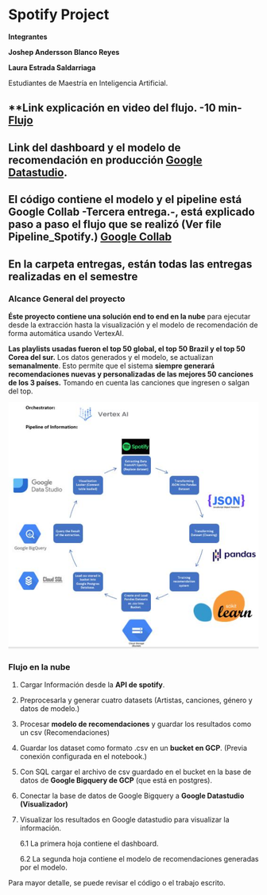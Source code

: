 
# Spotify Project

**Integrantes**

**Joshep Andersson Blanco Reyes**

**Laura Estrada Saldarriaga**

Estudiantes de Maestría en Inteligencia Artificial. 


## **Link explicación en video del flujo. -10 min- [Flujo](https://youtu.be/52CaeujRUC4)
## **Link del dashboard y el modelo de recomendación en producción [Google Datastudio](https://lookerstudio.google.com/reporting/86e0b128-1eda-4927-ae03-42a04ea3a4d0).**

## **El código contiene el modelo y el pipeline está Google Collab -Tercera entrega.-,  está explicado paso a paso el flujo que se realizó** (Ver file Pipeline_Spotify.) [Google Collab](https://github.com/Joshep1229/spotify_project/blob/main/Pipeline_Spotify.ipynb)

## **En la carpeta entregas, están todas las entregas realizadas en el semestre** 

### **Alcance General del proyecto**

 **Éste proyecto contiene una solución end to end en la nube** para ejecutar desde la extracción hasta la visualización y el modelo de recomendación de forma automática usando VertexAI.

**Las playlists usadas fueron el top 50 global, el top 50 Brazil y el top 50 Corea del sur.** Los datos generados y el modelo, se actualizan **semanalmente**.
Esto permite que  el sistema **siempre generará recomendaciones nuevas y personalizadas de las mejores 50 canciones de los 3 países.** Tomando en cuenta las canciones que ingresen o salgan del top.



![alt text](https://github.com/Joshep1229/spotify_project/blob/main/Images/Pipeline%20Grafico.JPG?raw=true)

### **Flujo en la nube**
1. Cargar Información desde la **API de spotify**.
2. Preprocesarla y generar cuatro datasets (Artistas, canciones, género y datos de modelo.)
3. Procesar **modelo de recomendaciones** y guardar los resultados como un csv (Recomendaciones)
3. Guardar los dataset como formato .csv en un **bucket en GCP**. (Previa conexión configurada en el notebook.)
4. Con SQL cargar el archivo de csv guardado en el bucket en la base de datos de **Google Bigquery de GCP** (que está en postgres).
5. Conectar la base de datos de Google Bigquery a **Google Datastudio (Visualizador)** 
6. Visualizar los resultados en Google datastudio para visualizar la información.

    6.1 La primera hoja contiene el dashboard.
    
    6.2 La segunda hoja contiene el modelo de recomendaciones generadas por el modelo.

Para mayor detalle, se puede revisar el código o el trabajo escrito.





	


